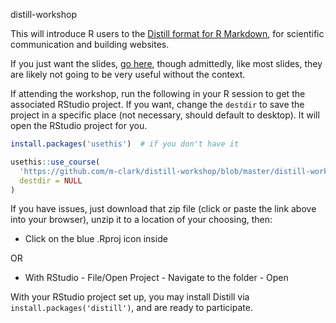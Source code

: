 distill-workshop


This will introduce R users to the [Distill format for R Markdown](https://rstudio.github.io/distill/), for scientific communication and building websites. 


If you just want the slides, [go here](https://m-clark.github.io/distill-workshop/), though admittedly, like most slides, they are likely not going to be very useful without the context.

If attending the workshop, run the following in your R session to get the associated RStudio project.  If you want, change the `destdir` to save the project in a specific place (not necessary, should default to desktop).  It will open the RStudio project for you.


```r
install.packages('usethis')  # if you don't have it

usethis::use_course(
  'https://github.com/m-clark/distill-workshop/blob/master/distill-workshop.zip?raw=true', 
  destdir = NULL
)
```

If you have issues, just download that zip file (click or paste the link above into your browser), unzip it to a location of your choosing, then:

- Click on the blue .Rproj icon inside

OR

- With RStudio - File/Open Project - Navigate to the folder - Open


With your RStudio project set up, you may install Distill via `install.packages('distill')`, and are ready to participate.

